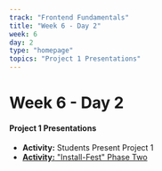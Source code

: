 ```yaml
---
track: "Frontend Fundamentals"
title: "Week 6 - Day 2"
week: 6
day: 2
type: "homepage"
topics: "Project 1 Presentations"
---
```



# Week 6 - Day 2

#### Project 1 Presentations
- **Activity:** Students Present Project 1
- [**Activity:** "Install-Fest" Phase Two](/frontend-fundamentals/week-6/day-2/lecture-materials/install-fest-phase-two/)



